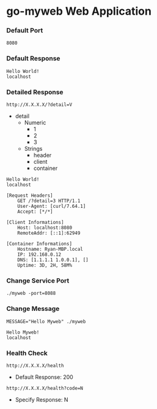 go-myweb Web Application
========================

### Default Port
```8080```

### Default Response
```
Hello World!
localhost
```

### Detailed Response
```http://X.X.X.X/?detail=V```

- detail
   	- Numeric
       	- 1
       	- 2
       	- 3
   	- Strings
       	- header
       	- client
       	- container

```
Hello World!
localhost

[Request Headers]
	GET /?detail=3 HTTP/1.1
	User-Agent: [curl/7.64.1]
	Accept: [*/*]

[Client Informations]
	Host: localhost:8080
	RemoteAddr: [::1]:62949
	
[Container Informations]
	Hostname: Ryan-MBP.local
	IP: 192.168.0.12
	DNS: [1.1.1.1 1.0.0.1], []
	Uptime: 3D, 2H, 58M%
```

### Change Service Port
```shell
./myweb -port=8088
```

### Change Message
```shell
MESSAGE="Hello Myweb" ./myweb
```
```
Hello Myweb!
localhost
```

### Health Check
```http://X.X.X.X/health```
- Default Response: 200

```http://X.X.X.X/health?code=N```
- Specify Response: N